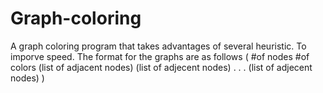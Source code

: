# Graph-coloring
A graph coloring program that takes advantages of several heuristic. To imporve speed.
The format for the graphs are as follows
( #of nodes #of colors
(list of adjacent nodes)
(list of adjecent nodes)
.
.
.
(list of adjecent nodes)
)
